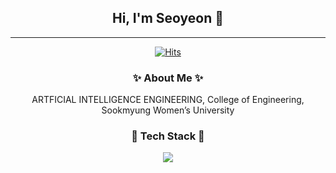 <div align="center">
  
  ## Hi, I'm Seoyeon 🙌

  ---
  
  [![Hits](https://hits.seeyoufarm.com/api/count/incr/badge.svg?url=https%3A%2F%2Fgithub.com%2Frngrhn4114&count_bg=%2362C517&title_bg=%23000000&icon=&icon_color=%23E7E7E7&title=hits&edge_flat=false)](https://github.com/rngrhn4114)
  
  ### ✨ About Me ✨   
  ARTFICIAL INTELLIGENCE ENGINEERING, College of Engineering, Sookmyung Women’s University

  ### 🔧 Tech Stack 🔧
  <img src="https://img.shields.io/badge/HTML-E34F26?style=flat-square&logo=HTML5&logoColor=white"/>
  
</div>
